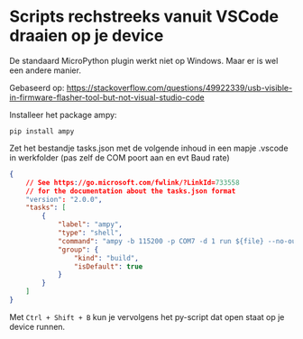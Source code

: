 # Scripts rechstreeks vanuit VSCode draaien op je device

De standaard MicroPython plugin werkt niet op Windows. Maar er is wel een andere manier.

Gebaseerd op: https://stackoverflow.com/questions/49922339/usb-visible-in-firmware-flasher-tool-but-not-visual-studio-code

Installeer het package ampy:
```
pip install ampy
```

Zet het bestandje tasks.json met de volgende inhoud in een mapje .vscode in werkfolder (pas zelf de COM poort aan en evt Baud rate)
```json
{
    // See https://go.microsoft.com/fwlink/?LinkId=733558
    // for the documentation about the tasks.json format
    "version": "2.0.0",
    "tasks": [
        {
            "label": "ampy",
            "type": "shell",
            "command": "ampy -b 115200 -p COM7 -d 1 run ${file} --no-output",
            "group": {
                "kind": "build",
                "isDefault": true
            }
        }
    ]
}
```

Met `Ctrl + Shift + B` kun je vervolgens het py-script dat open staat op je device runnen.
